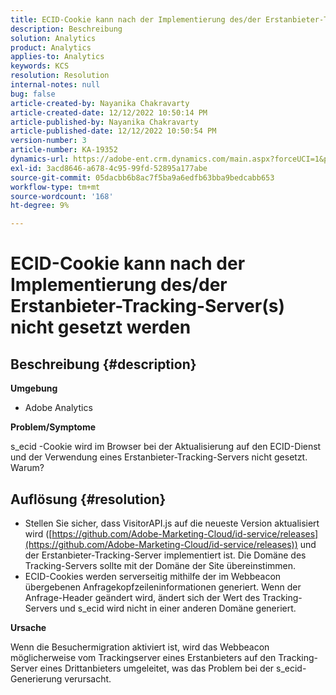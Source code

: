 ```yaml
---
title: ECID-Cookie kann nach der Implementierung des/der Erstanbieter-Tracking-Server(s) nicht gesetzt werden
description: Beschreibung
solution: Analytics
product: Analytics
applies-to: Analytics
keywords: KCS
resolution: Resolution
internal-notes: null
bug: false
article-created-by: Nayanika Chakravarty
article-created-date: 12/12/2022 10:50:14 PM
article-published-by: Nayanika Chakravarty
article-published-date: 12/12/2022 10:50:54 PM
version-number: 3
article-number: KA-19352
dynamics-url: https://adobe-ent.crm.dynamics.com/main.aspx?forceUCI=1&pagetype=entityrecord&etn=knowledgearticle&id=12c5dd52-6f7a-ed11-81ac-6045bd006b25
exl-id: 3acd8646-a678-4c95-99fd-52895a177abe
source-git-commit: 05dacbb6b8ac7f5ba9a6edfb63bba9bedcabb653
workflow-type: tm+mt
source-wordcount: '168'
ht-degree: 9%

---
```


# ECID-Cookie kann nach der Implementierung des/der Erstanbieter-Tracking-Server(s) nicht gesetzt werden

## Beschreibung {#description}


<b>Umgebung</b>

- Adobe Analytics

<b>Problem/Symptome</b>

s_ecid -Cookie wird im Browser bei der Aktualisierung auf den ECID-Dienst und der Verwendung eines Erstanbieter-Tracking-Servers nicht gesetzt. Warum?


## Auflösung {#resolution}


- Stellen Sie sicher, dass VisitorAPI.js auf die neueste Version aktualisiert wird ([https://github.com/Adobe-Marketing-Cloud/id-service/releases](https://github.com/Adobe-Marketing-Cloud/id-service/releases)) und der Erstanbieter-Tracking-Server implementiert ist. Die Domäne des Tracking-Servers sollte mit der Domäne der Site übereinstimmen.
- ECID-Cookies werden serverseitig mithilfe der im Webbeacon übergebenen Anfragekopfzeileninformationen generiert. Wenn der Anfrage-Header geändert wird, ändert sich der Wert des Tracking-Servers und s_ecid wird nicht in einer anderen Domäne generiert.


<b>Ursache</b>

Wenn die Besuchermigration aktiviert ist, wird das Webbeacon möglicherweise vom Trackingserver eines Erstanbieters auf den Tracking-Server eines Drittanbieters umgeleitet, was das Problem bei der s_ecid-Generierung verursacht.

